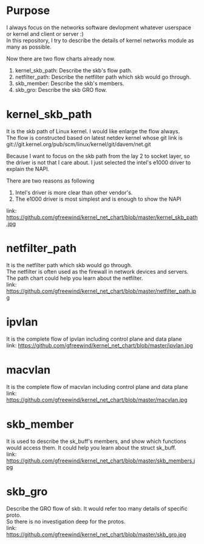 # Purpose  

I always focus on the networks software devlopment whatever userspace or kernel and client or server :)  
In this repository, I try to describe the details of kernel networks module as many as possible. 

Now there are two flow charts already now.  
1. kernel_skb_path: Describe the skb's flow path.  
2. netfilter_path: Describe the netfilter path which skb would go through.  
3. skb_member: Describe the skb's members.  
4. skb_gro: Describe the skb GRO flow.  


# kernel_skb_path
It is the skb path of Linux kernel. I would like enlarge the flow always.  
The flow is constructed based on latest netdev kernel whose git link is git://git.kernel.org/pub/scm/linux/kernel/git/davem/net.git


Because I want to focus on the skb path from the lay 2 to socket layer, so the driver is not that I care about. I just selected the intel's e1000 driver to explain the NAPI. 



There are two reasons as following
1. Intel's driver is more clear than other vendor's.   
2. The e1000 driver is most simplest and is enough to show the NAPI  

link: https://github.com/gfreewind/kernel_net_chart/blob/master/kernel_skb_path.jpg


# netfilter_path  
It is the netfilter path which skb would go through.  
The netfilter is often used as the firewall in network devices and servers. The path chart could help you learn about the netfilter.  
link: https://github.com/gfreewind/kernel_net_chart/blob/master/netfilter_path.jpg  

# ipvlan  
It is the complete flow of ipvlan including control plane and data plane  
link: https://github.com/gfreewind/kernel_net_chart/blob/master/ipvlan.jpg

# macvlan  
It is the complete flow of macvlan including control plane and data plane  
link: https://github.com/gfreewind/kernel_net_chart/blob/master/macvlan.jpg


# skb_member

It is used to describe the sk_buff's members, and show which functions would access them. 
It could help you learn about the struct sk_buff.  
link: https://github.com/gfreewind/kernel_net_chart/blob/master/skb_members.jpg


# skb_gro  
Describe the GRO flow of skb. It would refer too many details of specific proto.  
So there is no investigation deep for the protos.  
link: https://github.com/gfreewind/kernel_net_chart/blob/master/skb_gro.jpg
